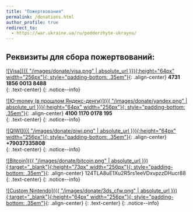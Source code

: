 ```yaml
---
title: "Пожертвования"
permalink: /donations.html
author_profile: true
redirect_to:
  - https://war.ukraine.ua/ru/podderzhyte-ukraynu/
---
```


## Реквизиты для сбора пожертвований:

[![Visa]({{ "/images/donate/visa.png" | absolute_url }}){:height="64px" width="256px"}{: style="padding-bottom: .35em"}](){: .align-center}
**4731 1856 0013 8488**<br>
{: .text-center}
{: .notice--info}

[![Ю-money (в прошлом Яндекс-денги)]({{ "/images/donate/yandex.png" | absolute_url }}){:height="64px" width="256px"}{: style="padding-bottom: .35em"}](){: .align-center}
**4100 1170 0178 195**<br>
{: .text-center}
{: .notice--info}

[![QIWI]({{ "/images/donate/qiwi.png" | absolute_url }}){:height="64px" width="256px"}{: style="padding-bottom: .35em"}](){: .align-center}
**+79037335808**<br>
{: .text-center}
{: .notice--info}

[![Bitcoin]({{ "/images/donate/bitcoin.png" | absolute_url }}){:target="_blank"}{:height="73px" width="256px"}{: style="padding-bottom: .35em"}](bitcoin:124TLA8uE1Xu2R5rs1eeVDxvpzzDHucr88){: .align-center}
124TLA8uE1Xu2R5rs1eeVDxvpzzDHucr88
{: .text-center}
{: .notice--info}

[![Custom Nintendo]({{ "/images/donate/3ds_cfw.png" | absolute_url }}){:target="_blank"}{:height="64px" width="256px"}{: style="padding-bottom: .35em"}](http://vk.com/nincfw){: .align-center}
{: .text-center}
{: .notice--info}
